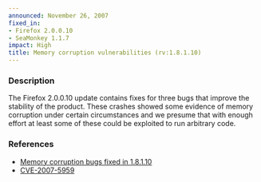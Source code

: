 ```yaml
---
announced: November 26, 2007
fixed_in:
- Firefox 2.0.0.10
- SeaMonkey 1.1.7
impact: High
title: Memory corruption vulnerabilities (rv:1.8.1.10)
---
```


<h3>Description</h3>

<p>The Firefox 2.0.0.10 update contains fixes for three bugs
that improve the stability of the product. These crashes showed
some evidence of memory corruption under certain circumstances
and we presume that with enough effort at least some of these
could be exploited to run arbitrary code.
</p>

<h3>References</h3>

<ul>
  <li><a href="https://bugzilla.mozilla.org/buglist.cgi?bug_id=373911,391028,393326">
       Memory corruption bugs fixed in 1.8.1.10</a></li>

  <li><a class="ex-ref" href="http://cve.mitre.org/cgi-bin/cvename.cgi?name=CVE-2007-5959">
       CVE-2007-5959</a></li>

</ul>



